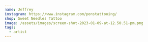 ```yaml
---
name: Jeffrey
instagram: https://www.instagram.com/ponstattooing/
shop: Sweet Needles Tattoo
image: /assets/images/screen-shot-2023-01-09-at-12.50.51-pm.png
tags:
  - artist
---
```

